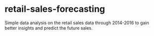 # retail-sales-forecasting
Simple data analysis on the retail sales data through 2014-2016 to gain better insights and predict the future sales.
